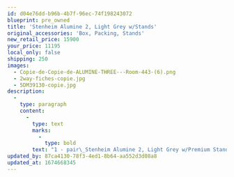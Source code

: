 ```yaml
---
id: d04e76dd-b96b-4b7f-96ec-74f198243072
blueprint: pre_owned
title: 'Stenheim Alumine 2, Light Grey w/Stands'
original_accessories: 'Box, Packing, Stands'
new_retail_price: 15900
your_price: 11195
local_only: false
shipping: 250
images:
  - Copie-de-Copie-de-ALUMINE-THREE---Room-443-(6).png
  - 2way-fiches-copie.jpg
  - 5DM39130-copie.jpg
description:
  -
    type: paragraph
    content:
      -
        type: text
        marks:
          -
            type: bold
        text: "1 - pair\_Stenheim Alumine 2, Light Grey w/Premium Stands. Speakers are in like-new condition with original boxes and packing - stands have never been assembled. Speakers and stands sell as new for $15,900.00"
updated_by: 87ca4130-78f3-4ed1-8b64-aa552d3d08a8
updated_at: 1674668345
---
```

